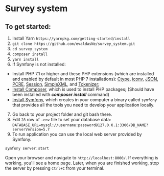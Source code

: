 # Survey system
## To get started:
1. Install Yarn `https://yarnpkg.com/getting-started/install`
2. `git clone https://github.com/evaldasNe/survey_system.git`
3. `cd survey_system`
4. `composer install`
5. `yarn install`
6. If Symfony is not installed:
-   Install PHP 7.1 or higher and these PHP extensions (which are installed and enabled by default in most PHP 7 installations): [Ctype](https://php.net/book.ctype), [iconv](https://php.net/book.iconv), [JSON](https://php.net/book.json), [PCRE](https://php.net/book.pcre), [Session](https://php.net/book.session), [SimpleXML](https://php.net/book.simplexml), and [Tokenizer](https://php.net/book.tokenizer);
-   [Install Composer](https://getcomposer.org/download/), which is used to install PHP packages; (Should have been installed with <i><b>composer install</i></b> command)
-   [Install Symfony](https://symfony.com/download), which creates in your computer a binary called `symfony` that provides all the tools you need to develop your application locally.
7. Go back to your project folder and git bash there.
8. Edit `28` row of `.env` file to set your database data: `DATABASE_URL=mysql://username:password@127.0.0.1:3306/DB_NAME?serverVersion=5.7`
9. To run application you can use the local web server provided by Symfony.
```sh
symfony server:start
```
Open your browser and navigate to `http://localhost:8000/`. If everything is working, you'll see a home page. Later, when you are finished working, stop the server by pressing `Ctrl+C` from your terminal.
